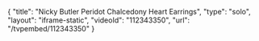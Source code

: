 {
    "title": "Nicky Butler Peridot   Chalcedony Heart Earrings",
    "type": "solo",
    "layout": "iframe-static",
    "videoId": "112343350",
    "url": "\/tvpembed\/112343350"
}